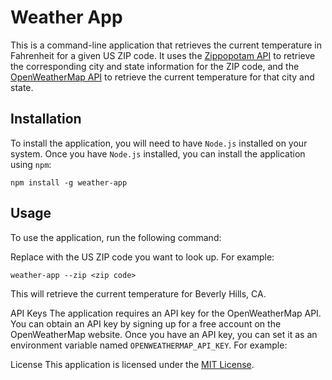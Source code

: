 # Weather App
This is a command-line application that retrieves the current temperature in Fahrenheit for a given US ZIP code. It uses the [Zippopotam API](https://www.zipopotam.us) to retrieve the corresponding city and state information for the ZIP code, and the [OpenWeatherMap API](https://openweathermap.org) to retrieve the current temperature for that city and state.

## Installation
To install the application, you will need to have `Node.js` installed on your system. Once you have `Node.js` installed, you can install the application using `npm`:
```
npm install -g weather-app
```

## Usage
To use the application, run the following command:

Replace <zip code> with the US ZIP code you want to look up. For example:
```
weather-app --zip <zip code>
```

This will retrieve the current temperature for Beverly Hills, CA.

API Keys
The application requires an API key for the OpenWeatherMap API. You can obtain an API key by signing up for a free account on the OpenWeatherMap website. Once you have an API key, you can set it as an environment variable named `OPENWEATHERMAP_API_KEY`. For example:

>
License
This application is licensed under the [MIT License](LICENSE).